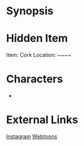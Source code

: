 # Synopsis


# Hidden Item
Item: Cork
Location: ~~~~

# Characters
* 

# External Links
[Instagram](https://www.instagram.com/p/CA3idMmDBkM/)
[Webtoons]()